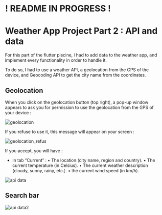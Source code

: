 # ! README IN PROGRESS !

# Weather App Project Part 2 : API and data 

For this part of the flutter piscine, I had to add data to the weather app, and implement every functionality in order to handle it. <br/>

To do so, I had to use a weather API, a geolocation from the GPS of the device, and Geocoding API to get the city name from the coordinates. <br/>

## Geolocation

When you click on the geolocation button (top right), a pop-up window appears to ask you for permission to use the geolocation from the GPS of your device :

![geolocation](https://github.com/Claken/Piscine_Flutter/assets/51683861/66d10dcf-f189-488b-b917-ce095e7a289a)

If you refuse to use it, this message will appear on your screen :

![geolocation_refus](https://github.com/Claken/Piscine_Flutter/assets/51683861/79813cb3-b821-4e91-966c-61f6e5553c3b)

If you accept, you will have :

- In tab “Current” :
  • The location (city name, region and country).
  • The current temperature (in Celsius).
  • The current weather description (cloudy, sunny, rainy, etc.).
  • the current wind speed (in km/h).

![api data](https://github.com/Claken/Piscine_Flutter/assets/51683861/1c03466c-e170-443e-9042-18feef4fdad0)

## Search bar

![api data2](https://github.com/Claken/Piscine_Flutter/assets/51683861/0c3afb9e-b931-4db5-8819-ff95df592320)

